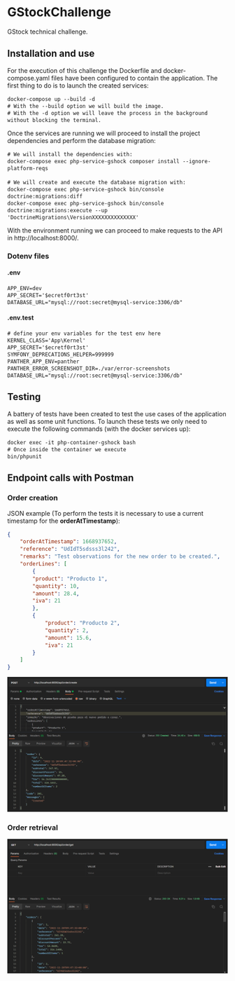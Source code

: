 # GStockChallenge
GStock technical challenge.

## Installation and use

For the execution of this challenge the Dockerfile and docker-compose.yaml files have been configured to contain the 
application. The first thing to do is to launch the created services:

```shell
docker-compose up --build -d 
# With the --build option we will build the image. 
# With the -d option we will leave the process in the background without blocking the terminal.
```

Once the services are running we will proceed to install the project dependencies and perform the database migration:

```shell
# We will install the dependencies with:
docker-compose exec php-service-gshock composer install --ignore-platform-reqs

# We will create and execute the database migration with:
docker-compose exec php-service-gshock bin/console doctrine:migrations:diff
docker-compose exec php-service-gshock bin/console doctrine:migrations:execute --up 'DoctrineMigrations\VersionXXXXXXXXXXXXXX'
```

With the environment running we can proceed to make requests to the API in http://localhost:8000/.

### Dotenv files

#### .env

```dotenv
APP_ENV=dev
APP_SECRET='$ecretf0rt3st'
DATABASE_URL="mysql://root:secret@mysql-service:3306/db"
```

#### .env.test

```dotenv
# define your env variables for the test env here
KERNEL_CLASS='App\Kernel'
APP_SECRET='$ecretf0rt3st'
SYMFONY_DEPRECATIONS_HELPER=999999
PANTHER_APP_ENV=panther
PANTHER_ERROR_SCREENSHOT_DIR=./var/error-screenshots
DATABASE_URL="mysql://root:secret@mysql-service:3306/db"
```

## Testing

A battery of tests have been created to test the use cases of the application as well as some unit functions.
To launch these tests we only need to execute the following commands (with the docker services up):

```shell
docker exec -it php-container-gshock bash
# Once inside the container we execute
bin/phpunit
```

## Endpoint calls with Postman

### Order creation
JSON example (To perform the tests it is necessary to use a current timestamp for the **orderAtTimestamp**):
```json
{
    "orderAtTimestamp": 1668937652,
    "reference": "UdIdT5sdsss3l242",
    "remarks": "Test observations for the new order to be created.",
    "orderLines": [
        {
        "product": "Producto 1",
        "quantity": 10,
        "amount": 28.4,
        "iva": 21
        },
        {
            "product": "Producto 2",
            "quantity": 2,
            "amount": 15.6,
            "iva": 21
        }
    ]
}
```
![Order creation](doc/images/img.png)

### Order retrieval
![Order retrieval](doc/images/img_1.png)

